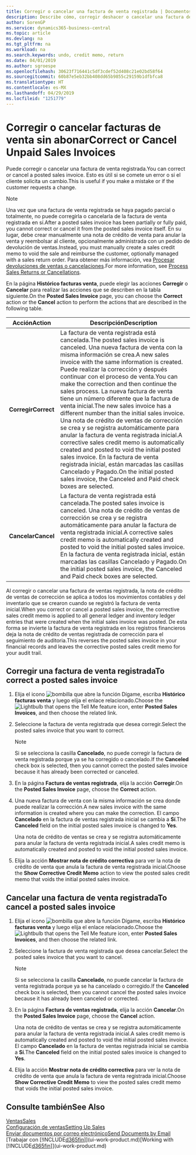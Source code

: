 ```yaml
---
title: Corregir o cancelar una factura de venta registrada | Documentos de Microsoft
description: Describe cómo, corregir deshacer o cancelar una factura de venta registrada y aplicar una nota de crédito de venta.
author: SorenGP
ms.service: dynamics365-business-central
ms.topic: article
ms.devlang: na
ms.tgt_pltfrm: na
ms.workload: na
ms.search.keywords: undo, credit memo, return
ms.date: 04/01/2019
ms.author: sgroespe
ms.openlocfilehash: 30623f716441c5df3cdef52d408c21e02bd58f64
ms.sourcegitcommit: 60b87e5eb32bb408dd65b9855c29159b1dfbfca8
ms.translationtype: HT
ms.contentlocale: es-MX
ms.lasthandoff: 04/29/2019
ms.locfileid: "1251779"
---
```

# <a name="correct-or-cancel-unpaid-sales-invoices"></a><span data-ttu-id="57111-103">Corregir o cancelar facturas de venta sin abonar</span><span class="sxs-lookup"><span data-stu-id="57111-103">Correct or Cancel Unpaid Sales Invoices</span></span>
<span data-ttu-id="57111-104">Puede corregir o cancelar una factura de venta registrada.</span><span class="sxs-lookup"><span data-stu-id="57111-104">You can correct or cancel a posted sales invoice.</span></span> <span data-ttu-id="57111-105">Esto es útil si se comete un error o si el cliente solicita un cambio.</span><span class="sxs-lookup"><span data-stu-id="57111-105">This is useful if you make a mistake or if the customer requests a change.</span></span>

> [!NOTE]  
>   <span data-ttu-id="57111-106">Una vez que una factura de venta registrada se haya pagado parcial o totalmente, no puede corregirla o cancelarla de la factura de venta registrada en sí.</span><span class="sxs-lookup"><span data-stu-id="57111-106">After a posted sales invoice has been partially or fully paid, you cannot correct or cancel it from the posted sales invoice itself.</span></span> <span data-ttu-id="57111-107">En su lugar, debe crear manualmente una nota de crédito de venta para anular la venta y reembolsar al cliente, opcionalmente administrada con un pedido de devolución de ventas.</span><span class="sxs-lookup"><span data-stu-id="57111-107">Instead, you must manually create a sales credit memo to void the sale and reimburse the customer, optionally managed with a sales return order.</span></span> <span data-ttu-id="57111-108">Para obtener más información, vea [Procesar devoluciones de ventas o cancelaciones](sales-how-process-sales-returns-cancellations.md).</span><span class="sxs-lookup"><span data-stu-id="57111-108">For more information, see [Process Sales Returns or Cancellations](sales-how-process-sales-returns-cancellations.md).</span></span>

<span data-ttu-id="57111-109">En la página **Histórico facturas venta**, puede elegir las acciones **Corregir** o **Cancelar** para realizar las acciones que se describen en la tabla siguiente.</span><span class="sxs-lookup"><span data-stu-id="57111-109">On the **Posted Sales Invoice** page, you can choose the **Correct** action or the **Cancel** action to perform the actions that are described in the following table.</span></span>

| <span data-ttu-id="57111-110">Acción</span><span class="sxs-lookup"><span data-stu-id="57111-110">Action</span></span> | <span data-ttu-id="57111-111">Descripción</span><span class="sxs-lookup"><span data-stu-id="57111-111">Description</span></span> |
| --- | --- |
| <span data-ttu-id="57111-112">**Corregir**</span><span class="sxs-lookup"><span data-stu-id="57111-112">**Correct**</span></span> |<span data-ttu-id="57111-113">La factura de venta registrada está cancelada.</span><span class="sxs-lookup"><span data-stu-id="57111-113">The posted sales invoice is canceled.</span></span> <span data-ttu-id="57111-114">Una nueva factura de venta con la misma información se crea.</span><span class="sxs-lookup"><span data-stu-id="57111-114">A new sales invoice with the same information is created.</span></span> <span data-ttu-id="57111-115">Puede realizar la corrección y después continuar con el proceso de venta.</span><span class="sxs-lookup"><span data-stu-id="57111-115">You can make the correction and then continue the sales process.</span></span> <span data-ttu-id="57111-116">La nueva factura de venta tiene un número diferente que la factura de venta inicial.</span><span class="sxs-lookup"><span data-stu-id="57111-116">The new sales invoice has a different number than the initial sales invoice.</span></span> <span data-ttu-id="57111-117">Una nota de crédito de ventas de corrección se crea y se registra automáticamente para anular la factura de venta registrada inicial.</span><span class="sxs-lookup"><span data-stu-id="57111-117">A corrective sales credit memo is automatically created and posted to void the initial posted sales invoice.</span></span> <span data-ttu-id="57111-118">En la factura de venta registrada inicial, están marcadas las casillas Cancelado y Pagado.</span><span class="sxs-lookup"><span data-stu-id="57111-118">On the initial posted sales invoice, the Canceled and Paid check boxes are selected.</span></span> |
| <span data-ttu-id="57111-119">**Cancelar**</span><span class="sxs-lookup"><span data-stu-id="57111-119">**Cancel**</span></span> |<span data-ttu-id="57111-120">La factura de venta registrada está cancelada.</span><span class="sxs-lookup"><span data-stu-id="57111-120">The posted sales invoice is canceled.</span></span> <span data-ttu-id="57111-121">Una nota de crédito de ventas de corrección se crea y se registra automáticamente para anular la factura de venta registrada inicial.</span><span class="sxs-lookup"><span data-stu-id="57111-121">A corrective sales credit memo is automatically created and posted to void the initial posted sales invoice.</span></span> <span data-ttu-id="57111-122">En la factura de venta registrada inicial, están marcadas las casillas Cancelado y Pagado.</span><span class="sxs-lookup"><span data-stu-id="57111-122">On the initial posted sales invoice, the Canceled and Paid check boxes are selected.</span></span> |

<span data-ttu-id="57111-123">Al corregir o cancelar una factura de ventas registrada, la nota de crédito de ventas de corrección se aplica a todos los movimientos contables y del inventario que se crearon cuando se registró la factura de venta inicial.</span><span class="sxs-lookup"><span data-stu-id="57111-123">When you correct or cancel a posted sales invoice, the corrective sales credit memo is applied to all general ledger and inventory ledger entries that were created when the initial sales invoice was posted.</span></span> <span data-ttu-id="57111-124">De esta forma se invierte la factura de venta registrada en los registros financieros deja la nota de crédito de ventas registrada de corrección para el seguimiento de auditoria.</span><span class="sxs-lookup"><span data-stu-id="57111-124">This reverses the posted sales invoice in your financial records and leaves the corrective posted sales credit memo for your audit trail.</span></span>

## <a name="to-correct-a-posted-sales-invoice"></a><span data-ttu-id="57111-125">Corregir una factura de venta registrada</span><span class="sxs-lookup"><span data-stu-id="57111-125">To correct a posted sales invoice</span></span>
1. <span data-ttu-id="57111-126">Elija el icono ![bombilla que abre la función Dígame](media/ui-search/search_small.png "Dígame que desea hacer"), escriba **Histórico facturas venta** y luego elija el enlace relacionado.</span><span class="sxs-lookup"><span data-stu-id="57111-126">Choose the ![Lightbulb that opens the Tell Me feature](media/ui-search/search_small.png "Tell me what you want to do") icon, enter **Posted Sales Invoices**, and then choose the related link.</span></span>  
2. <span data-ttu-id="57111-127">Seleccione la factura de venta registrada que desea corregir.</span><span class="sxs-lookup"><span data-stu-id="57111-127">Select the posted sales invoice that you want to correct.</span></span>

    > [!NOTE]  
    >   <span data-ttu-id="57111-128">Si se selecciona la casilla **Cancelado**, no puede corregir la factura de venta registrada porque ya se ha corregido o cancelado.</span><span class="sxs-lookup"><span data-stu-id="57111-128">If the **Canceled** check box is selected, then you cannot correct the posted sales invoice because it has already been corrected or canceled.</span></span>
3. <span data-ttu-id="57111-129">En la página **Factura de ventas registrada**, elija la acción **Corregir**.</span><span class="sxs-lookup"><span data-stu-id="57111-129">On the **Posted Sales Invoice** page, choose the **Correct** action.</span></span>  
4. <span data-ttu-id="57111-130">Una nueva factura de venta con la misma información se crea donde puede realizar la corrección.</span><span class="sxs-lookup"><span data-stu-id="57111-130">A new sales invoice with the same information is created where you can make the correction.</span></span> <span data-ttu-id="57111-131">El campo **Cancelado** en la factura de ventas registrada inicial se cambia a **Sí**.</span><span class="sxs-lookup"><span data-stu-id="57111-131">The **Canceled** field on the initial posted sales invoice is changed to **Yes**.</span></span>

    <span data-ttu-id="57111-132">Una nota de crédito de ventas se crea y se registra automáticamente para anular la factura de venta registrada inicial.</span><span class="sxs-lookup"><span data-stu-id="57111-132">A sales credit memo is automatically created and posted to void the initial posted sales invoice.</span></span>
5. <span data-ttu-id="57111-133">Elija la acción **Mostrar nota de crédito correctiva** para ver la nota de crédito de venta que anula la factura de venta registrada inicial.</span><span class="sxs-lookup"><span data-stu-id="57111-133">Choose the **Show Corrective Credit Memo** action to view the posted sales credit memo that voids the initial posted sales invoice.</span></span>

## <a name="to-cancel-a-posted-sales-invoice"></a><span data-ttu-id="57111-134">Cancelar una factura de venta registrada</span><span class="sxs-lookup"><span data-stu-id="57111-134">To cancel a posted sales invoice</span></span>
1. <span data-ttu-id="57111-135">Elija el icono ![bombilla que abre la función Dígame](media/ui-search/search_small.png "Dígame que desea hacer"), escriba **Histórico facturas venta** y luego elija el enlace relacionado.</span><span class="sxs-lookup"><span data-stu-id="57111-135">Choose the ![Lightbulb that opens the Tell Me feature](media/ui-search/search_small.png "Tell me what you want to do") icon, enter **Posted Sales Invoices**, and then choose the related link.</span></span>  
2. <span data-ttu-id="57111-136">Seleccione la factura de venta registrada que desea cancelar.</span><span class="sxs-lookup"><span data-stu-id="57111-136">Select the posted sales invoice that you want to cancel.</span></span>

    > [!NOTE]  
    >   <span data-ttu-id="57111-137">Si se selecciona la casilla **Cancelado**, no puede cancelar la factura de venta registrada porque ya se ha cancelado o corregido.</span><span class="sxs-lookup"><span data-stu-id="57111-137">If the **Canceled** check box is selected, then you cannot cancel the posted sales invoice because it has already been canceled or corrected.</span></span>
3. <span data-ttu-id="57111-138">En la página **Factura de ventas registrada**, elija la acción **Cancelar**.</span><span class="sxs-lookup"><span data-stu-id="57111-138">On the **Posted Sales Invoice** page, choose the **Cancel** action.</span></span>

    <span data-ttu-id="57111-139">Una nota de crédito de ventas se crea y se registra automáticamente para anular la factura de venta registrada inicial.</span><span class="sxs-lookup"><span data-stu-id="57111-139">A sales credit memo is automatically created and posted to void the initial posted sales invoice.</span></span> <span data-ttu-id="57111-140">El campo **Cancelado** en la factura de ventas registrada inicial se cambia a **Sí**.</span><span class="sxs-lookup"><span data-stu-id="57111-140">The **Canceled** field on the initial posted sales invoice is changed to **Yes**.</span></span>
4. <span data-ttu-id="57111-141">Elija la acción **Mostrar nota de crédito correctiva** para ver la nota de crédito de venta que anula la factura de venta registrada inicial.</span><span class="sxs-lookup"><span data-stu-id="57111-141">Choose **Show Corrective Credit Memo** to view the posted sales credit memo that voids the initial posted sales invoice.</span></span>

## <a name="see-also"></a><span data-ttu-id="57111-142">Consulte también</span><span class="sxs-lookup"><span data-stu-id="57111-142">See Also</span></span>
[<span data-ttu-id="57111-143">Ventas</span><span class="sxs-lookup"><span data-stu-id="57111-143">Sales</span></span>](sales-manage-sales.md)  
[<span data-ttu-id="57111-144">Configuración de ventas</span><span class="sxs-lookup"><span data-stu-id="57111-144">Setting Up Sales</span></span>](sales-setup-sales.md)  
[<span data-ttu-id="57111-145">Enviar documentos por correo electrónico</span><span class="sxs-lookup"><span data-stu-id="57111-145">Send Documents by Email</span></span>](ui-how-send-documents-email.md)  
<span data-ttu-id="57111-146">[Trabajar con [!INCLUDE[d365fin](includes/d365fin_md.md)]](ui-work-product.md)</span><span class="sxs-lookup"><span data-stu-id="57111-146">[Working with [!INCLUDE[d365fin](includes/d365fin_md.md)]](ui-work-product.md)</span></span>
